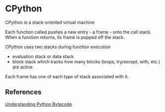 # CPython

CPython is a stack-oriented virtual machine

Each function called pushes a new entry - a frame - onto the call stack. When a function returns, its frame is popped off the stack.

CPython uses two stacks during function execution

- evaluation stack or data stack
- block stack which tracks how many blocks (loops, try/except, with, etc.) are active

Each frame has one of each type of stack associated with it.

## References

[Understanding Python Bytecode](https://www.youtube.com/watch?v=weBXlLF6an8)
